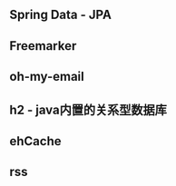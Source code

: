## Spring Data - JPA




## Freemarker


## oh-my-email


## h2 - java内置的关系型数据库


## ehCache



## rss